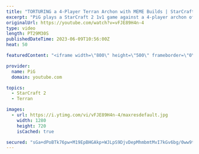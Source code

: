 ```yaml
---
title: "TORTURING a 4-Player Terran Archon with MEME Builds | StarCraft 2"
excerpt: "PiG plays a StarCraft 2 1v1 game against a 4-player archon of his Twitch viewers -- 🐷 Second Channel for Learning StarCraft 2: https://www.youtube.com/c/PiGRandom 🐷 Third Channel for Daily Pro Casts: https://www.youtube.com/c/PiGCasts -- 🐷 Watch live at https://www.twitch.tv/x5_pig 🐷 Support PiG:"
originalUrl: https://youtube.com/watch?v=vFJE89H4n-4
type: video
length: PT29M30S
publishedDateTime: 2023-06-09T10:56:00Z
heat: 50

featuredContent: "<iframe width=\"800\" height=\"500\" frameborder=\"0\" src=\"https://www.youtube.com/embed/vFJE89H4n-4\" allow=\"accelerometer; autoplay; encrypted-media; gyroscope; picture-in-picture\" allowfullscreen></iframe>"

provider:
  name: PiG
  domain: youtube.com

topics:
  - StarCraft 2
  - Terran

images:
  - url: https://i.ytimg.com/vi/vFJE89H4n-4/maxresdefault.jpg
    width: 1280
    height: 720
    isCached: true

secured: "sGa+dPoBTk76pw+M19EpBHGAkp+WJLpS9DjvDepMhmbmtMvI7kGv6bg/0ww9t526n5vSD08UHbf01Bvwck0DWS8G8JPOd3hdspLX+KhkfSoAfAbh6reYg/gTqoFXVngiVwdDHA8nVAaVF29vRCWA8ocpupQZwFDHpjHBU1tr38Q/Z1XKqi2NfOb0pOwLN7Fqlm2GKKAmf4Iyt4ojJo2oqHo9iDIlvgVxWnL2X78MCg8yGkaj7QOSFUmFGsIJvMNu88W+Q2YB522y1y//SbFMj0FdyrcGjNPW1qjqeLRHlDnpUL7+u91/IYyxYOdQCreXJYdOJPyjBTO16opwkbBoFZJFQrcrmlMVagCxYM5Fb9thCTYdnI6Y646/YfL5RBH9od4TALspYZY5+2Mt0G5nXVsHc2eLlOok9rdrIY8+esw=;rRP8khtYghvmdODk1K6RJg=="
---
```


